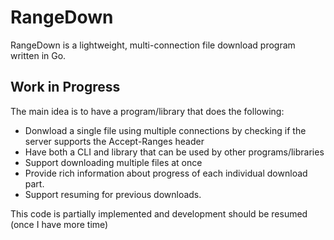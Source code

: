 # RangeDown

RangeDown is a lightweight, multi-connection file download program written in Go.

## Work in Progress

The main idea is to have a program/library that does the following:

* Donwload a single file using multiple connections by checking if the server supports the Accept-Ranges header
* Have both a CLI and library that can be used by other programs/libraries
* Support downloading multiple files at once
* Provide rich information about progress of each individual download part.
* Support resuming for previous downloads.


This code is partially implemented and development should be resumed (once I have more time) 
